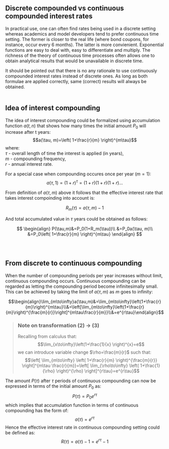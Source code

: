## Discrete compounded vs continuous compounded interest rates 
In practical use, one can often find rates being used in a discrete setting whereas academics and model developers tend to prefer continuous time setting. The former is closer to the real life (where bond coupons, for instance, occur every 6 months). The latter is more convienient. Exponential functions are easy to deal with, easy to differentiate and multiply. The richness of the theory of continuous time processes often allows one to obtain analytical results that would be unavailable in discrete time.

It should be pointed out that there is no any rationale to use continuously compounded interest rates instead of discrete ones. As long as both formulae are applied correctly, same (correct) results will always be obtained. 
<br><br>

## Idea of interest compounding
The idea of interest compounding could be formalized using accumulation function $a(t,n)$ that shows how many times the initial amount $P_0$ will increase after t years:
$$a(\tau, m)=\left( 1+\frac{r}{m} \right)^{m\tau}$$ where: <br>
$\tau$ - overall length of time the interest is applied (in years), <br>
$m$ - compounding frequency, <br>
$r$ - annual interest rate. <br>

For a special case when compounding occures once per year ($m=1$):
$$a(\tau, 1)=\left( 1+r \right)^{\tau}=(1+r)(1+r)(1+r)...$$ 

From definition of $a(\tau,m)$ above it follows that the effective interest rate that takes interest compoinding into account is:

$$R_m(\tau)=a(\tau, m)-1$$

And total accumulated value in $\tau$ years could be obtained as follows:

$$
\begin{align}
P(\tau,m)&=P_0(1+R_m(\tau))\\
&=P_0a(\tau, m)\\
&=P_0\left( 1+\frac{r}{m} \right)^{m\tau}
\end{align}
$$
<br><br>

## From discrete to continuous compounding
When the number of compounding periods per year increases without limit, continuous compounding occurs. Continuous compounding can be regarded as letting the compounding period become infinitesimally small. This can be achieved by taking the limit of $a(\tau, m)$ as $m$ goes to infinity: 

$$\begin{align}\lim_{m\to\infty}a(\tau,m)&=\lim_{m\to\infty}\left(1+\frac{r}{m}\right)^{m\tau}\\&=\left[\lim_{m\to\infty}\left(1+\frac{r}{m}\right)^{\frac{m}{r}}\right]^{m\tau\frac{r}{m}}\\&=e^{r\tau}\end{align}$$


>### Note on transformation (2) $\to$ (3)
>Recalling from calculus that:
$$\lim_{x\to\infty}\left(1+\frac{1}{x} \right)^{x}=e$$ we can introduce variable change $\rho=\frac{m}{r}$ such that:
$$\left[ \lim_{m\to\infty} \left( 1+\frac{r}{m} \right)^{\frac{m}{r}} \right]^{m\tau \frac{r}{m}}=\left[ \lim_{\rho\to\infty} \left( 1+\frac{1}{\rho} \right)^{\rho} \right]^{r\tau}=e^{r\tau}$$ 


The amount $P(\tau)$ after $\tau$ periods of continuous compounding can now be expressed in terms of the initial amount $P_0$ as:
$$P(\tau) =P_0e^{r\tau}$$ which implies that accumulation function in terms of continuous compounding has the form of:
$$a(\tau)=e^{r\tau}$$ Hence the effective interest rate in continuous compounding setting could be defined as:
$$R(\tau)=a(\tau)-1=e^{r\tau}-1$$
